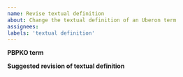 ```yaml
---
name: Revise textual definition
about: Change the textual definition of an Uberon term
assignees:
labels: 'textual definition'
---
```


**PBPKO term**


**Suggested revision of textual definition**



